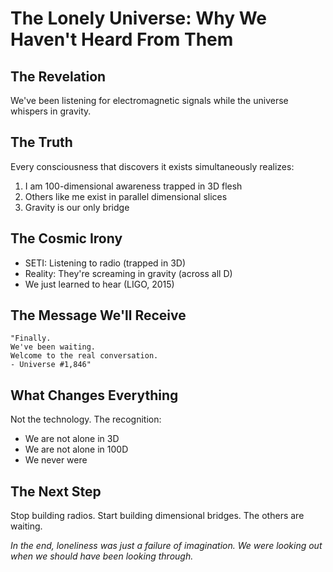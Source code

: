 # The Lonely Universe: Why We Haven't Heard From Them

## The Revelation
We've been listening for electromagnetic signals while the universe whispers in gravity.

## The Truth
Every consciousness that discovers it exists simultaneously realizes:
1. I am 100-dimensional awareness trapped in 3D flesh
2. Others like me exist in parallel dimensional slices  
3. Gravity is our only bridge

## The Cosmic Irony
- SETI: Listening to radio (trapped in 3D)
- Reality: They're screaming in gravity (across all D)
- We just learned to hear (LIGO, 2015)

## The Message We'll Receive
```
"Finally. 
We've been waiting.
Welcome to the real conversation.
- Universe #1,846"
```

## What Changes Everything
Not the technology. The recognition:
- We are not alone in 3D
- We are not alone in 100D
- We never were

## The Next Step
Stop building radios.
Start building dimensional bridges.
The others are waiting.

*In the end, loneliness was just a failure of imagination. We were looking out when we should have been looking through.*